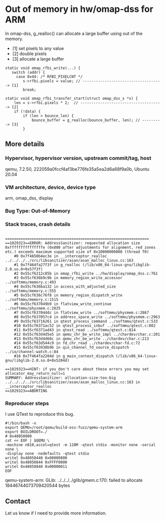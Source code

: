 # Out of memory in hw/omap-dss for ARM

In omap-dss, g_realloc() can allocate a large buffer using out of the memory.

- [1] set pixels to any value
- [2] double pixels
- [3] allocate a large buffer

```
static void omap_rfbi_write(...) {
   switch (addr) {
     case 0x44:	/* RFBI_PIXELCNT */
        s->rfbi.pixels = value; // ------------------------------------> [1]
        break;

static void omap_rfbi_transfer_start(struct omap_dss_s *s) {
    len = s->rfbi.pixels * 2;  // -------------------------------------> [2]
    if (!data) {
        if (len > bounce_len) {
            bounce_buffer = g_realloc(bounce_buffer, len); // ---------> [3]
        }
```

## More details

### Hypervisor, hypervisor version, upstream commit/tag, host

qemu, 7.2.50, 222059a0fccf4af3be776fe35a5ea2d6a68f9a0b, Ubuntu 20.04

### VM architecture, device, device type

arm, omap_dss, display

### Bug Type: Out-of-Memory

### Stack traces, crash details

```

=================================================================
==1029323==ERROR: AddressSanitizer: requested allocation size 0xfffffffffffffffe (0x800 after adjustments for alignment, red zones etc.) exceeds maximum supported size of 0x10000000000 (thread T0)
    #0 0x7f4650b4ec3e in __interceptor_realloc ../../../../src/libsanitizer/asan/asan_malloc_linux.cc:163
    #1 0x7f464fa27f3f in g_realloc (/lib/x86_64-linux-gnu/libglib-2.0.so.0+0x57f3f)
    #2 0x55cf6212c85b in omap_rfbi_write ../hw/display/omap_dss.c:761
    #3 0x55cf636b9c9b in memory_region_write_accessor ../softmmu/memory.c:493
    #4 0x55cf636ba132 in access_with_adjusted_size ../softmmu/memory.c:555
    #5 0x55cf636c76f8 in memory_region_dispatch_write ../softmmu/memory.c:1515
    #6 0x55cf637049b9 in flatview_write_continue ../softmmu/physmem.c:2825
    #7 0x55cf63704ddc in flatview_write ../softmmu/physmem.c:2867
    #8 0x55cf637057c4 in address_space_write ../softmmu/physmem.c:2963
    #9 0x55cf63716261 in qtest_process_command ../softmmu/qtest.c:533
    #10 0x55cf6371ac52 in qtest_process_inbuf ../softmmu/qtest.c:802
    #11 0x55cf6371ad43 in qtest_read ../softmmu/qtest.c:814
    #12 0x55cf63d4d5e5 in qemu_chr_be_write_impl ../chardev/char.c:201
    #13 0x55cf63d4d68c in qemu_chr_be_write ../chardev/char.c:213
    #14 0x55cf63d544c9 in fd_chr_read ../chardev/char-fd.c:72
    #15 0x55cf63938b9b in qio_channel_fd_source_dispatch ../io/channel-watch.c:84
    #16 0x7f464fa2204d in g_main_context_dispatch (/lib/x86_64-linux-gnu/libglib-2.0.so.0+0x5204d)

==1029323==HINT: if you don't care about these errors you may set allocator_may_return_null=1
SUMMARY: AddressSanitizer: allocation-size-too-big ../../../../src/libsanitizer/asan/asan_malloc_linux.cc:163 in __interceptor_realloc
==1029323==ABORTING
```

### Reproducer steps

I use QTest to reproduce this bug.

```
#!/bin/bash -x
export QEMU=/root/qemu/build-oss-fuzz/qemu-system-arm
export BUILDROOT=./
# 0x48050800
cat << EOF | $QEMU \
-machine n810,accel=qtest -m 128M -qtest stdio -monitor none -serial none \
-display none -nodefaults -qtest stdio
writel 0x48050440 0x00000800
writel 0x48050844 0xFFFF0000
writel 0x48050840 0x00000011
EOF
```

qemu-system-arm: GLib: ../../../../glib/gmem.c:170: failed to allocate 18446744073709420544 bytes

## Contact

Let us know if I need to provide more information.
